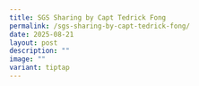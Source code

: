 ```yaml
---
title: SGS Sharing by Capt Tedrick Fong
permalink: /sgs-sharing-by-capt-tedrick-fong/
date: 2025-08-21
layout: post
description: ""
image: ""
variant: tiptap
---
```

